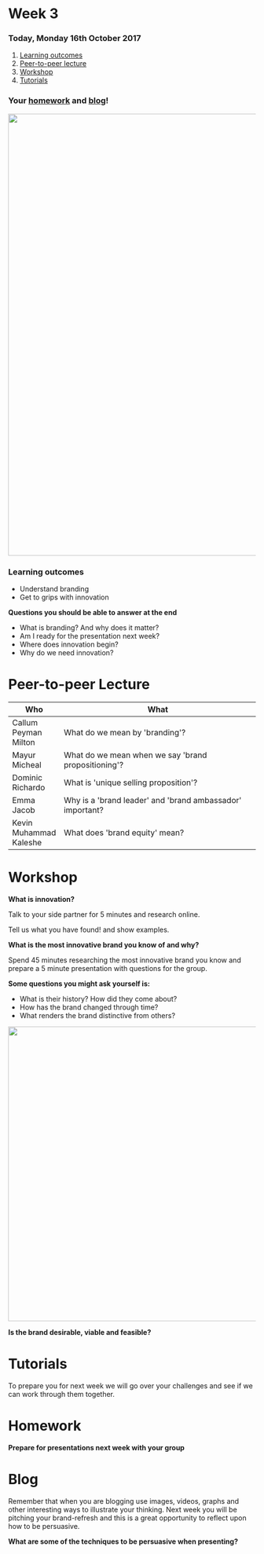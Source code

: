 # Week 3

### Today, Monday 16th October 2017

1. [Learning outcomes](#learning-outcomes)
2. [Peer-to-peer lecture](#peer-to-peer-lecture)
3. [Workshop](#workshop)
4. [Tutorials](#tutorials)

### Your [homework](#homework) and [blog](#blog)!

<img src="https://media.giphy.com/media/5wWf7GW1AzV6pF3MaVW/giphy.gif" width="900">

### Learning outcomes

* Understand branding
* Get to grips with innovation

**Questions you should be able to answer at the end**

* What is branding? And why does it matter?
* Am I ready for the presentation next week?
* Where does innovation begin?
* Why do we need innovation?

# Peer-to-peer Lecture

Who | What
--- | -----------
Callum<br>Peyman<br>Milton | What do we mean by 'branding'?
Mayur<br>Micheal | What do we mean when we say 'brand propositioning'?
Dominic<br>Richardo | What is 'unique selling proposition'?
Emma<br>Jacob | Why is a 'brand leader' and 'brand ambassador' important?
Kevin<br>Muhammad<br>Kaleshe | What does 'brand equity' mean?


# Workshop

**What is innovation?**

Talk to your side partner for 5 minutes and research online.

Tell us what you have found! and show examples. 

**What is the most innovative brand you know of and why?**

Spend 45 minutes researching the most innovative brand you know and prepare a 5 minute presentation with questions for the group.

**Some questions you might ask yourself is:**
* What is their history? How did they come about?
* How has the brand changed through time?
* What renders the brand distinctive from others?

<img src="https://i.pinimg.com/736x/22/a9/0e/22a90e03b0fc7c13d5fe957551f310b8--le-design-design-thinking.jpg" width="600">

**Is the brand desirable, viable and feasible?**

# Tutorials

To prepare you for next week we will go over your challenges and see if we can work through them together.

# Homework

**Prepare for presentations next week with your group**

# Blog

Remember that when you are blogging use images, videos, graphs and other interesting ways to illustrate your thinking. Next week you will be pitching your brand-refresh and this is a great opportunity to reflect upon how to be persuasive.

**What are some of the techniques to be persuasive when presenting?**
